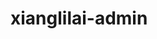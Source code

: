 <!--
 * @Descripttion: 
 * @version: 
 * @Author: marui
 * @Date: 2021-08-16 11:42:32
 * @LastEditTime: 2021-08-31 19:29:03
-->
# xianglilai-admin
